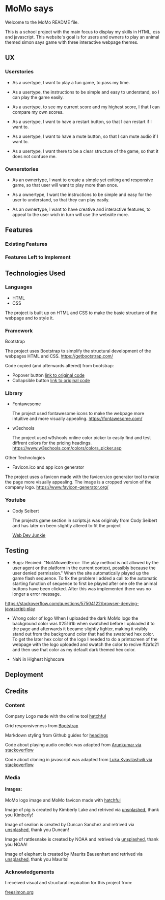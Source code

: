 # MoMo says
Welcome to the MoMo README file.

This is a school project with the main focus to display my skills in HTML, css and javascript. This website's goal is for users and owners to play an animal themed simon says game with three interactive webpage themes.


## UX

### Userstories
-   As a usertype, I want to play a fun game, to pass my time.

-	As a usertype, the instructions to be simple and easy to understand, so I can play the game easily.

-	As a usertype, to see my current score and my highest score, I that I can compare my own scores.

-	As a usertype, I want to have a restart button, so that I can restart if I want to.

-	As a usertype, I want to have a mute button, so that I can mute audio if I want to.

-	As a usertype, I want there to be a clear structure of the game, so that it does not confuse me.

### Ownerstories

-   As an ownertype, I want to create a simple yet exiting and responsive game, so that user will want to play more than once.

-   As a ownertype, I want the instructions to be simple and easy for the user to understand, so that they can play easily.

-	As an ownertype, I want to have creative and interactive features, to appeal to the user wich in turn will use the websiite more.


## Features


### Existing Features


### Features Left to Implement


## Technologies Used

### Languages

- HTML
- CSS

The project is built up on HTML and CSS to make the basic structure of the webpage and to style it.

### Framework

Bootstrap

The project uses Bootstrap to simplify the structural development of the webpages HTML and CSS. https://getbootstrap.com/

Code copied (and afterwards altered) from bootstrap:
- Popover button [link to original code](https://www.w3schools.com/bootstrap/bootstrap_popover.asp)
- Collapsible button [link to original code](https://www.w3schools.com/bootstrap/bootstrap_collapse.asp)

### Library

- Fontawesome

    The project used fontawesome icons to make the webpage more intuitive and more visually appealing. https://fontawesome.com/

- w3schools

    The project used w3shools online color picker to easily find and test diffrent colors for the pricing headings. https://www.w3schools.com/colors/colors_picker.asp

Other Technologies
- Favicon.ico and app icon generator

The project uses a favicon made with the favicon.ico generator tool to make the page more visually appealing. The image is a cropped version of the company logo. https://www.favicon-generator.org/

### Youtube

- Cody Seibert

    The projects game section in scripts.js was originaly from Cody Seibert and has later on been slightly altered to fit the project
    
    [Web Dev Junkie](https://www.youtube.com/watch?v=W0MxUHlZo6U)



## Testing



- Bugs:
Recived:
"NotAllowedError: The play method is not allowed by the user agent or the platform in the current context, possibly because the user denied permission."
When the site automatically played up the game flash sequence. To fix the problem I added a call to the automatic starting function of sequence to first
be played after one ofe the animal buttons have been clicked. After this was implemented there was no longer a error message.

https://stackoverflow.com/questions/57504122/browser-denying-javascript-play

- Wrong color of logo
When I uploaded the dark MoMo logo the background color was #25161b when swatched before I uploaded it to the page and
afterwards it became slightly lighter, making it visibly stand out from the background color that had the swatched hex color.
To get the later hex color of the logo I needed to do a printscreen of the webpage with the logo uploaded and swatch the color
to recive #2a1c21 and then use that color as my default dark themed hex color.

- NaN in Highest highscore


## Deployment


## Credits

### Content
Company Logo made with the online tool [hatchful](hatchful.shopify.com)

Grid responsiveness from [Bootstrap](https://getbootstrap.com/docs/4.5/layout/grid/)

Markdown styling from Github guides for [headings](https://guides.github.com/features/mastering-markdown/)

Code about playing audio onclick was adapted from [Arunkumar via stackoverflow](https://stackoverflow.com/questions/18826147/javascript-audio-play-on-click)

Code about cloning in javascript was adapted from [Luka Kvavilashvili via stackoverflow](https://stackoverflow.com/questions/40822531/jquery-audio-how-to-allow-overlapping-sounds)




### Media

#### Images: 

MoMo logo image and MoMo favicon made with [hatchful](https://hatchful.shopify.com)

Image of pig is created by Kimberly Lake and retrived via [unsplashed](https://unsplash.com/photos/VBmRbvMrb7A), thank you Kimberly!

Image of sealion is created by Duncan Sanchez and retrived via [unsplashed](https://unsplash.com/photos/l6aAMUH_oW8), thank you Duncan!

Image of rattlesnake is created by NOAA and retrived via [unsplashed](https://unsplash.com/photos/VrQRpV4c9jY), thank you NOAA!

Image of elephant is created by Maurits Bausenhart and retrived via [unsplashed](https://unsplash.com/photos/Ay67yB6vmF8), thank you Maurits!



### Acknowledgements

I received visual and structural inspiration for this project from:

[freesimon.org](http://www.freesimon.org/welcome/)